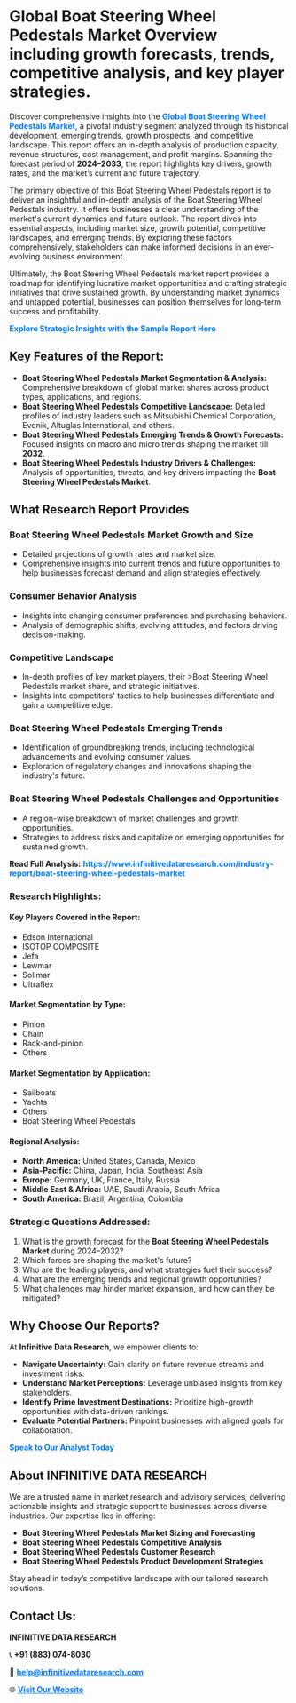 <h1>Global Boat Steering Wheel Pedestals Market Overview including growth forecasts, trends, competitive analysis, and key player strategies.</h1>
<p>
Discover comprehensive insights into the 
<a href="https://www.infinitivedataresearch.com/industry-report/boat-steering-wheel-pedestals-market" rel="dofollow" style="color: #007BFF; text-decoration: none;"><strong>Global Boat Steering Wheel Pedestals Market</strong></a>, a pivotal industry segment analyzed through its historical development, emerging trends, growth prospects, and competitive landscape. This report offers an in-depth analysis of production capacity, revenue structures, cost management, and profit margins. Spanning the forecast period of <strong>2024–2033</strong>, the report highlights key drivers, growth rates, and the market’s current and future trajectory.
</p>
<p>
The primary objective of this Boat Steering Wheel Pedestals report is to deliver an insightful and in-depth analysis of the Boat Steering Wheel Pedestals industry. It offers businesses a clear understanding of the market's current dynamics and future outlook. The report dives into essential aspects, including market size, growth potential, competitive landscapes, and emerging trends. By exploring these factors comprehensively, stakeholders can make informed decisions in an ever-evolving business environment.
</p>
<p>
Ultimately, the Boat Steering Wheel Pedestals market report provides a roadmap for identifying lucrative market opportunities and crafting strategic initiatives that drive sustained growth. By understanding market dynamics and untapped potential, businesses can position themselves for long-term success and profitability.
</p>
<p>
<a href="https://www.infinitivedataresearch.com/request-sample/reportId=112702" style="color: #007BFF; text-decoration: none;"><strong>Explore Strategic Insights with the Sample Report Here</strong></a>
</p>

<h2>Key Features of the Report:</h2>
<ul>
<li><strong>Boat Steering Wheel Pedestals Market Segmentation & Analysis:</strong> Comprehensive breakdown of global market shares across product types, applications, and regions.</li>
<li><strong>Boat Steering Wheel Pedestals Competitive Landscape:</strong> Detailed profiles of industry leaders such as Mitsubishi Chemical Corporation, Evonik, Altuglas International, and others.</li>
<li><strong>Boat Steering Wheel Pedestals Emerging Trends & Growth Forecasts:</strong> Focused insights on macro and micro trends shaping the market till <strong>2032</strong>.</li>
<li><strong>Boat Steering Wheel Pedestals Industry Drivers & Challenges:</strong> Analysis of opportunities, threats, and key drivers impacting the <strong>Boat Steering Wheel Pedestals Market</strong>.</li>
</ul>

<h2>What Research Report Provides</h2>
<h3>Boat Steering Wheel Pedestals Market Growth and Size</h3>
<ul>
<li>Detailed projections of growth rates and market size.</li>
<li>Comprehensive insights into current trends and future opportunities to help businesses forecast demand and align strategies effectively.</li>
</ul>

<h3>Consumer Behavior Analysis</h3>
<ul>
<li>Insights into changing consumer preferences and purchasing behaviors.</li>
<li>Analysis of demographic shifts, evolving attitudes, and factors driving decision-making.</li>
</ul>

<h3>Competitive Landscape</h3>
<ul>
<li>In-depth profiles of key market players, their >Boat Steering Wheel Pedestals market share, and strategic initiatives.</li>
<li>Insights into competitors' tactics to help businesses differentiate and gain a competitive edge.</li>
</ul>

<h3>Boat Steering Wheel Pedestals Emerging Trends</h3>
<ul>
<li>Identification of groundbreaking trends, including technological advancements and evolving consumer values.</li>
<li>Exploration of regulatory changes and innovations shaping the industry's future.</li>
</ul>

<h3>Boat Steering Wheel Pedestals Challenges and Opportunities</h3>
<ul>
<li>A region-wise breakdown of market challenges and growth opportunities.</li>
<li>Strategies to address risks and capitalize on emerging opportunities for sustained growth.</li>
</ul>
<p><strong>Read Full Analysis:</strong> <a href="https://www.infinitivedataresearch.com/industry-report/boat-steering-wheel-pedestals-market" rel="dofollow" style="color: #007BFF; text-decoration: none;"><strong>https://www.infinitivedataresearch.com/industry-report/boat-steering-wheel-pedestals-market</strong></a></p>
<h3>Research Highlights:</h3>
<h4>Key Players Covered in the Report:</h4>
<ul><li>Edson International</li><li>ISOTOP COMPOSITE</li><li>Jefa</li><li>Lewmar</li><li>Solimar</li><li>Ultraflex</li></ul>
<h4>Market Segmentation by Type:</h4>
<ul><li>Pinion</li><li>Chain</li><li>Rack-and-pinion</li><li>Others</li></ul>
<h4>Market Segmentation by Application:</h4>
<ul><li>Sailboats</li><li>Yachts</li><li>Others</li><li>Boat Steering Wheel Pedestals</li></ul>

<h4>Regional Analysis:</h4>
<ul>
<li><strong>North America:</strong> United States, Canada, Mexico</li>
<li><strong>Asia-Pacific:</strong> China, Japan, India, Southeast Asia</li>
<li><strong>Europe:</strong> Germany, UK, France, Italy, Russia</li>
<li><strong>Middle East & Africa:</strong> UAE, Saudi Arabia, South Africa</li>
<li><strong>South America:</strong> Brazil, Argentina, Colombia</li>
</ul>

<h3>Strategic Questions Addressed:</h3>
<ol>
<li>What is the growth forecast for the <strong>Boat Steering Wheel Pedestals Market</strong> during 2024–2032?</li>
<li>Which forces are shaping the market's future?</li>
<li>Who are the leading players, and what strategies fuel their success?</li>
<li>What are the emerging trends and regional growth opportunities?</li>
<li>What challenges may hinder market expansion, and how can they be mitigated?</li>
</ol>

<h2>Why Choose Our Reports?</h2>
<p>At <strong>Infinitive Data Research</strong>, we empower clients to:</p>
<ul>
<li><strong>Navigate Uncertainty:</strong> Gain clarity on future revenue streams and investment risks.</li>
<li><strong>Understand Market Perceptions:</strong> Leverage unbiased insights from key stakeholders.</li>
<li><strong>Identify Prime Investment Destinations:</strong> Prioritize high-growth opportunities with data-driven rankings.</li>
<li><strong>Evaluate Potential Partners:</strong> Pinpoint businesses with aligned goals for collaboration.</li>
</ul>
<p><a href="https://www.infinitivedataresearch.com/industry-report/boat-steering-wheel-pedestals-market" rel="dofollow" style="color: #007BFF; text-decoration: none;"><strong>Speak to Our Analyst Today</strong></a></p>

<h2>About INFINITIVE DATA RESEARCH</h2>
<p>We are a trusted name in market research and advisory services, delivering actionable insights and strategic support to businesses across diverse industries. Our expertise lies in offering:</p>
<ul>
<li><strong>Boat Steering Wheel Pedestals Market Sizing and Forecasting</strong></li>
<li><strong>Boat Steering Wheel Pedestals Competitive Analysis</strong></li>
<li><strong>Boat Steering Wheel Pedestals Customer Research</strong></li>
<li><strong>Boat Steering Wheel Pedestals Product Development Strategies</strong></li>
</ul>
<p>Stay ahead in today’s competitive landscape with our tailored research solutions.</p>

<h2>Contact Us:</h2>
<p><strong>INFINITIVE DATA RESEARCH</strong></p>
<p>📞 <strong>+91 (883) 074-8030</strong></p>
<p>📧 <strong><a href="mailto:help@infinitivedataresearch.com" style="color: #007BFF;">help@infinitivedataresearch.com</a></strong></p>
<p>🌐 <strong><a href="https://www.infinitivedataresearch.com" rel="dofollow" style="color: #007BFF;">Visit Our Website</a></strong></p>
